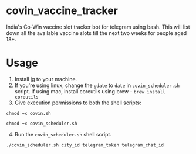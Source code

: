 # covin_vaccine_tracker

India's Co-Win vaccine slot tracker bot for telegram using bash. This will list down all the available vaccine slots till the next two weeks for people aged 18+.

# Usage

1. Install [jq](https://stedolan.github.io/jq/download/) to your machine.
2. If you're using linux, change the `gdate` to `date` in `covin_scheduler.sh` script. If using mac, install coreutils using brew - `brew install coreutils`
3. Give execution permissions to both the shell scripts:
```
chmod +x covin.sh
```
```
chmod +x covin_scheduler.sh
```
4. Run the `covin_scheduler.sh` shell script.

```
./covin_scheduler.sh city_id telegram_token telegram_chat_id
```
